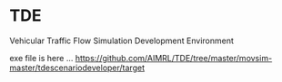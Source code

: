 # TDE
Vehicular Traffic Flow Simulation Development Environment

exe file is here ... https://github.com/AIMRL/TDE/tree/master/movsim-master/tdescenariodeveloper/target
